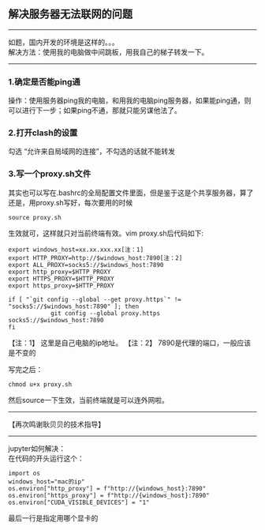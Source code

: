 ## 解决服务器无法联网的问题
***
如题，国内开发的环境是这样的。。。   
解决方法：使用我的电脑做中间跳板，用我自己的梯子转发一下。
***

### 1.确定是否能ping通

操作：使用服务器ping我的电脑，和用我的电脑ping服务器，如果能ping通，则可以进行下一步；如果ping不通，那就只能另谋他法了。

### 2.打开clash的设置

勾选 “允许来自局域网的连接”，不勾选的话就不能转发

### 3.写一个proxy.sh文件
其实也可以写在.bashrc的全局配置文件里面，但是鉴于这是个共享服务器，算了还是，用proxy.sh写好，每次要用的时候
```
source proxy.sh
```
生效就可，这样就只对当前终端有效。vim proxy.sh后代码如下:
```
export windows_host=xx.xx.xxx.xx[注：1]
export HTTP_PROXY=http://$windows_host:7890[注：2]
export ALL_PROXY=socks5://$windows_host:7890
export http_proxy=$HTTP_PROXY
export HTTPS_PROXY=$HTTP_PROXY
export https_proxy=$HTTP_PROXY

if [ "`git config --global --get proxy.https`" != "socks5://$windows_host:7890" ]; then
            git config --global proxy.https socks5://$windows_host:7890
fi
```
【注：1】 这里是自己电脑的ip地址。
【注：2】 7890是代理的端口，一般应该是不变的

写完之后：
```
chmod u+x proxy.sh 
```
然后source一下生效，当前终端就是可以连外网啦。

***
【再次鸣谢耿贝贝的技术指导】

***
jupyter如何解决：   
在代码的开头运行这个：

```
import os
windows_host="mac的ip"
os.environ["http_proxy"] = f"http://{windows_host}:7890"
os.environ["https_proxy"] = f"http://{windows_host}:7890"
os.environ["CUDA_VISIBLE_DEVICES"] = "1"

```

最后一行是指定用哪个显卡的